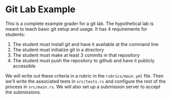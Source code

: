 # Git Lab Example

This is a complete example grader for a git lab. The hypothetical lab is meant to teach basic git setup and usage. It has 4 requirements for students:

1. The student must install git and have it available at the command line
1. The student must initialize git in a directory
1. The student must make at least 3 commits in that repository
1. The student must push the repository to github and have it publicly accessible

We will write out these criteria in a rubric in the `rubrics/main.yml` file. Then we'll write the associated tests in `src/tests.rs` and configure the rest of the process in `src/main.rs`. We will also set up a submission server to accept the submissions.

